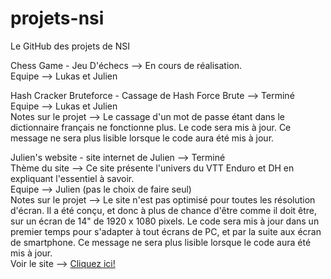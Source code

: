 # projets-nsi
Le GitHub des projets de NSI   
   
Chess Game - Jeu D'échecs --> En cours de réalisation.   
Equipe --> Lukas et Julien   
   
Hash Cracker Bruteforce - Cassage de Hash Force Brute --> Terminé    
Equipe --> Lukas et Julien    
Notes sur le projet --> Le cassage d'un mot de passe étant dans le dictionnaire français ne fonctionne plus. Le code sera mis à jour. Ce message ne sera plus lisible lorsque le code aura été mis à jour.    
     
Julien's website - site internet de Julien --> Terminé    
Thème du site --> Ce site présente l'univers du VTT Enduro et DH en expliquant l'essentiel à savoir.   
Equipe --> Julien (pas le choix de faire seul)    
Notes sur le projet --> Le site n'est pas optimisé pour toutes les résolution d'écran. Il a été conçu, et donc à plus de chance d'être comme il doit être, sur un écran de 14" de   1920 x 1080 pixels. Le code sera mis à jour dans un premier temps pour s'adapter à tout écrans de PC, et par la suite aux écran de smartphone. Ce message ne sera plus lisible lorsque le code aura été mis à jour.    
Voir le site --> <a href="ju-lit-hein.github.io/accueil.html">Cliquez ici!</a>   
